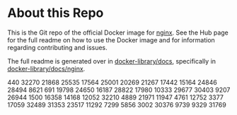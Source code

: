 # About this Repo

This is the Git repo of the official Docker image for [nginx](https://registry.hub.docker.com/_/nginx/). See the
Hub page for the full readme on how to use the Docker image and for information
regarding contributing and issues.

The full readme is generated over in [docker-library/docs](https://github.com/docker-library/docs),
specifically in [docker-library/docs/nginx](https://github.com/docker-library/docs/tree/master/nginx).

440
32270
21868
25535
17564
25001
20269
21267
17442
15164
24846
28494
8621
691
19798
24650
16187
28822
17980
10333
29677
30403
9207
26944
1500
16358
14168
12052
32210
4889
21971
11947
4761
12752
3377
17059
32489
31353
23517
11292
7299
5856
3002
30376
9739
9329
31769
